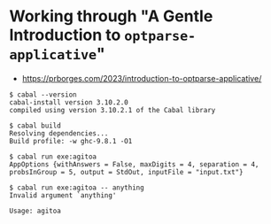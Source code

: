 # Working through "A Gentle Introduction to `optparse-applicative`"

- <https://prborges.com/2023/introduction-to-optparse-applicative/>

```
$ cabal --version
cabal-install version 3.10.2.0
compiled using version 3.10.2.1 of the Cabal library

$ cabal build
Resolving dependencies...
Build profile: -w ghc-9.8.1 -O1

$ cabal run exe:agitoa
AppOptions {withAnswers = False, maxDigits = 4, separation = 4, probsInGroup = 5, output = StdOut, inputFile = "input.txt"}

$ cabal run exe:agitoa -- anything
Invalid argument `anything'

Usage: agitoa 
```
